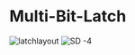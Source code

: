 # Multi-Bit-Latch
![latchlayout](https://github.com/ataryan4561/Multi-Bit-Latch/assets/43813061/cd5d572c-9e43-4811-9d5f-cd8237fd2845)
![SD -4](https://github.com/ataryan4561/Multi-Bit-Latch/assets/43813061/177bdff4-960f-4d64-800d-3361de8d60d7)
